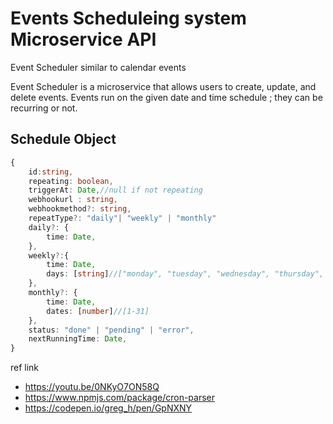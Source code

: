 # Events Scheduleing system Microservice API

Event Scheduler similar to calendar events

Event Scheduler is a microservice that allows users to create, update, and delete events.
Events run on the given date and time schedule ; they can be recurring or not.

## Schedule Object

```ts
{
    id:string,
    repeating: boolean,
    triggerAt: Date,//null if not repeating
    webhookurl : string,
    webhookmethod?: string,
    repeatType?: "daily"| "weekly" | "monthly"
    daily?: {
        time: Date,
    },
    weekly?:{
        time: Date,
        days: [string]//["monday", "tuesday", "wednesday", "thursday", "friday", "saturday", "sunday"]
    },
    monthly?: {
        time: Date,
        dates: [number]//[1-31]
    },
    status: "done" | "pending" | "error",
    nextRunningTime: Date,
}
```

ref link
- https://youtu.be/0NKyO7ON58Q
- https://www.npmjs.com/package/cron-parser
- https://codepen.io/greg_h/pen/GpNXNY
